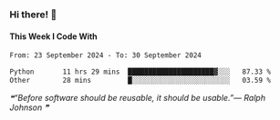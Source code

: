 ### Hi there! 👋

#### This Week I Code With
<!--START_SECTION:waka-->

```txt
From: 23 September 2024 - To: 30 September 2024

Python       11 hrs 29 mins  █████████████████████▓░░░   87.33 %
Other        28 mins         █░░░░░░░░░░░░░░░░░░░░░░░░   03.59 %
```

<!--END_SECTION:waka-->

<!--STARTS_HERE_QUOTE_README-->
<i>❝“Before software should be reusable, it should be usable.”— Ralph Johnson  ❞</i>
<!--ENDS_HERE_QUOTE_README-->

